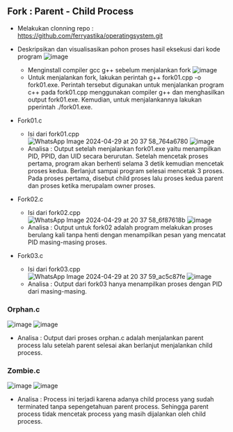 ## Fork : Parent - Child Process

- Melakukan clonning repo : https://github.com/ferryastika/operatingsystem.git
- Deskripsikan dan visualisasikan pohon proses hasil eksekusi dari kode program
![image](https://github.com/Meiradina/SysOP24-3123521023/assets/160557713/50f14295-d2f9-40bd-9ea0-fe5f5225729d)
  - Menginstall compiler gcc g++ sebelum menjalankan fork
![image](https://github.com/Meiradina/SysOP24-3123521023/assets/160557713/2a2b264f-4415-4af3-817c-e5627772b456)
  - Untuk menjalankan fork, lakukan perintah g++ fork01.cpp -o fork01.exe.
  Perintah tersebut digunakan untuk menjalankan program c++ pada fork01.cpp menggunakan compiler g++ dan menghasilkan output fork01.exe.
  Kemudian, untuk menjalankannya lakukan pperintah ./fork01.exe.
- Fork01.c
   - Isi dari fork01.cpp
     ![WhatsApp Image 2024-04-29 at 20 37 58_764a6780](https://github.com/Meiradina/SysOP24-3123521023/assets/160557713/cbe9d7e0-714c-4394-852f-decb9251dd7e)
![image](https://github.com/Meiradina/SysOP24-3123521023/assets/160557713/ced88419-6af0-44ea-bddb-c316eb9574fd)
    - Analisa :
    Output setelah menjalankan fork01.exe yaitu menampilkan PID, PPID, dan UID secara berurutan. Setelah mencetak proses pertama, program akan berhenti selama 3 detik kemudian mencetak proses kedua. Berlanjut sampai program selesai mencetak 3 proses. Pada proses pertama, disebut child proses lalu proses kedua parent dan proses ketika merupalam owner proses. 

- Fork02.c
  - Isi dari fork02.cpp
    ![WhatsApp Image 2024-04-29 at 20 37 58_6f87618b](https://github.com/Meiradina/SysOP24-3123521023/assets/160557713/590e7a47-7412-48c5-b590-8ee5a85a60aa)
![image](https://github.com/Meiradina/SysOP24-3123521023/assets/160557713/21934d0f-131f-4a03-a1d4-98a1646f3d8a)
  - Analisa :
  Output untuk fork02 adalah program melakukan proses berulang kali tanpa henti dengan menampilkan pesan yang mencatat PID masing-masing proses.

- Fork03.c
  - Isi dari fork03.cpp
    ![WhatsApp Image 2024-04-29 at 20 37 59_ac5c87fe](https://github.com/Meiradina/SysOP24-3123521023/assets/160557713/a36f0d28-5ac1-468e-af2d-b42b2ec13098)
![image](https://github.com/Meiradina/SysOP24-3123521023/assets/160557713/ddf97380-6d33-4e3d-917e-1623069bb687)
  - Analisa :
  Output dari fork03 hanya menampilkan proses dengan PID dari masing-masing.

### Orphan.c
![image](https://github.com/Meiradina/SysOP24-3123521023/assets/160557713/18da5ee5-5690-4c6c-95a9-e5a6c40d42ea)
![image](https://github.com/Meiradina/SysOP24-3123521023/assets/160557713/57a278a1-184d-40c8-8c1f-96c0f0780d55)
  - Analisa : 
  Output dari proses orphan.c adalah menjalankan parent process lalu setelah parent selesai akan berlanjut menjalankan child process. 

### Zombie.c
![image](https://github.com/Meiradina/SysOP24-3123521023/assets/160557713/40dce8aa-a94f-4adc-95f7-06f92b88b11d)
![image](https://github.com/Meiradina/SysOP24-3123521023/assets/160557713/ebe0643f-8888-46f4-9893-f994283b9a56)
  - Analisa : 
  Process ini terjadi karena adanya child process yang sudah terminated tanpa sepengetahuan parent process. Sehingga parent process tidak mencetak process yang masih dijalankan oleh child process. 



